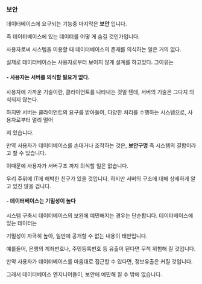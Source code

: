 ### 보안
데이터베이스에 요구되는 기능중 마지막은 **보안** 입니다.

즉 데이터베이스에 있는 데이터를 어떻 게 숨길 것인가입니다.

사용자로써 시스템을 이용할 때 데이터베이스의 존재를 의식하는 일은 거의 없다.

실제로 데이터베이스는 사용자로부터 보이지 않게 설계를 하고있다. 그이유는

#### **\-** **사용자는 서버를 의식할 필요가 없다.**

사용자에 가까운 기술이란, 클라이언트를 나타내는 것일 텐데, 서버의 기술은 그다지 의식되지 않는다.

하지만 서버는 클라이언트의 요구를 받아들여, 다양한 처리를 수행하는 시스템으로, 사용자로부터 멀리 떨어

져 있습니다.

만약 사용자가 데이터베이스를 손대거나 조작하는 것은, **보안구멍** 즉 시스템의 결함이라고 할 수 있습니다.

이때문에 사용자가 서버구조 까지 의식할 일은 없습니다.

우리 주위에 IT에 해박한 친구가 있을 것입니다. 하지만 서버의 구조에 대해 상세하게 알 고 있진 않을 겁니다.

#### **\- 데이터베이스는 기밀성이 높다**

시스템 구축시 데이터베이스의 보완에 예민해지는 경우는 단순합니다. 데이터베이스에 있는 데이터는

기밀성이 자극히 높아, 일반에 공개할 수 없는 내용이 태반입니다.

예를들어, 은행의 계좌번호나, 주민등록번호 등 유출이 된다면 무척 위험해 질 것입니다.

만약 사용자가 데이터베이스를 마음대로 접근할 수 있다면, 정보유출은 커질 것입니다.

그래서 데이터베이스 엔지니어들이, 보안에 예민해 질 수 밖에 없습니다.